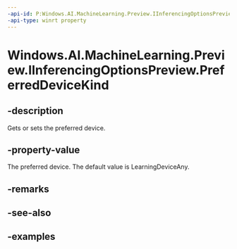 ```yaml
---
-api-id: P:Windows.AI.MachineLearning.Preview.IInferencingOptionsPreview.PreferredDeviceKind
-api-type: winrt property
---
```


<!-- Property syntax.
public LearningModelDeviceKindPreview PreferredDeviceKind { get;  set; }
-->

# Windows.AI.MachineLearning.Preview.IInferencingOptionsPreview.PreferredDeviceKind

## -description
Gets or sets the preferred device.

## -property-value
The preferred device. The default value is LearningDeviceAny.

## -remarks

## -see-also

## -examples

